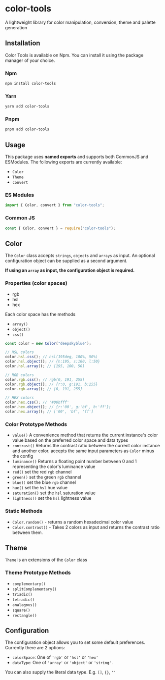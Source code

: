 # color-tools

A lightweight library for color manipulation, conversion, theme and palette generation

## Installation

Color Tools is available on Npm. You can install it using the package manager of your choice.

### Npm

```bash
npm install color-tools
```

### Yarn

```bash
yarn add color-tools
```

### Pnpm

```bash
pnpm add color-tools
```

## Usage

This package uses **named exports** and supports both CommonJS and ESModules. The following exports are currently available:

- `Color`
- `Theme`
- `convert`

### ES Modules

```javascript
import { Color, convert } from "color-tools";
```

### Common JS

```javascript
const { Color, convert } = require("color-tools");
```

## Color

The `Color` class accepts `strings`, `objects` and `arrays` as input. An optional configuration object can be supplied as a second argument.

**If using an `array` as input, the configuration object is required.**

### Properties (color spaces)

- rgb
- hsl
- hex

Each color space has the methods

- `array()`
- `object()`
- `css()`

```javascript
const color = new Color("deepskyblue");

// HSL colors
color.hsl.css(); // hsl(195deg, 100%, 50%)
color.hsl.object(); // {h:195, s:100, l:50}
color.hsl.array(); // [195, 100, 50]

// RGB colors
color.rgb.css(); // rgb(0, 191, 255)
color.rgb.object(); // {r:0, g:191, b:255}
color.rgb.array(); // [0, 191, 255]

// HEX colors
color.hex.css(); // '#00bfff'
color.hex.object(); // {r:'00', g:'bf', b:'ff'};
color.hex.array(); // ['00', 'bf', 'ff']
```

### Color Prototype Methods

- `value()` A convenience method that returns the current instance's color value based on the preferred color space and data types
- `contrast()` Returns the contrast ratio between the current color instance and another color. accepts the same input parameters as `Color` minus the config
- `luminance()` Returns a floating point number between 0 and 1 representing the color's luminance value
- `red()` set the red `rgb` channel
- `green()` set the green `rgb` channel
- `blue()` set the blue `rgb` channel
- `hue()` set the `hsl` hue value
- `saturation()` set the `hsl` saturation value
- `lightness()` set the `hsl` lightness value

### Static Methods

- `Color.random()` - returns a random hexadecimal color value
- `Color.contrast()` - Takes 2 colors as input and returns the contrast ratio between them.

## Theme

`Theme` is an extensions of the `Color` class

### Theme Prototype Methods

- `complementary()`
- `splitComplementary()`
- `triadic()`
- `tetradic()`
- `analagous()`
- `square()`
- `rectangle()`

## Configuration

The configuration object allows you to set some default preferences. Currently there are 2 options:

- `colorSpace`: One of `'rgb'` or `'hsl'` or `'hex'`
- `dataType`: One of `'array'` or `'object'` or `'string'`.

You can also supply the literal data type. E.g. `[]`, `{}`, `''`

<!-- ```javascript
const blue = new Color('blue', { colorSpace: 'rgb' });
blue.value(); // 'rgb(0, 0, 255)'
```

If we want an array of values instead of string

```javascript
const blue = new Color('blue', { colorSpace: 'rgb', dataType: [] });
blue.value(); // [0, 0, 255]
```

Or an object of key value pairs

```javascript
const blue = new Color('blue', { colorSpace, 'rgb', dataType: {} });
blue.value(); // { r: 0, g: 0, b: 255 }
```

You're not bound to the initial configuration. You can make changes on the fly by setting the properties directly

```javascript
const blue = new Color('blue' { colorSpace: 'hsl' });
blue.value(); // 'hsl(240deg, 100%, 50%)

blue.dataType = [];
blue.value(); // [240, 100, 50];

blue.colorSpace = 'rgb';
blue.value(); // [0, 0, 255];
``` -->

<!--
## API

Color Tools is a collection of methods for working with colors on the internet. The `Color` class accepts `strings`, `objects` and `arrays` as input. An optional configuration object can be supplied as a second argument. **If using an `array` as input, the configuration object is required.**

Strings can be any valid (and sometimes invalid) hex, rgb, or hsl css colors. In most cases operators like `deg` and `%` are not necessary. For `hsl` colors, `deg` and `%` will be assumed unless another operator is supplied.

Objects should be in the form of `{ r, g, b, a? }` or `{ h, s, l, a? }` with the alpha channel being optional.

Arrays can be any collection of values such as `[145, '10%', 55]`. In order to know which color space the values belong to, you need to supply a configuration object as a second argument.

### Examples

#### Using a named color

```javascript
const blue = new Color('blue');
blue.value(); // '#0000FF'
```

Named colors use the hex color space by default. We can target a different color space in several ways

Remember, the configuration object is optional. You can switch between color spaces and data types in a number of ways. We've been using the `value` method up to this point. The `value` method is a convenience method. We can achieve the same things by targeting the color spaces and data types directly via their methods.

```javascript
const color = new Color('deepskyblue');

// HSL colors
color.hsl.css(); // hsl(195deg, 100%, 50%)
color.hsl.object(); // { h: 195, s: 100, l: 50 }
color.hsl.array(); // [195, 100, 50]

// RGB colors
color.rgb.css(); // rgb(0, 191, 255)
color.rgb.object(); // { r: 0, g: 191, b: 255 }
color.rgb.array(); // [0, 191, 255]

// HEX colors
color.hex.css(); // '#00bfff'
color.hex.object(); // { r: '00', g: 'bf', b: 'ff' };
color.hex.array(); // [ '00', 'bf', 'ff' ]
```

### Modifiers

Each instance of `Color` has the following color modifier methods available

- `red()` set the red `rgb` channel
- `blue()` set the blue `rgb` channel
- `green()` set the green `rgb` channel
- `hue()` set the `hsl` hue value
- `saturation()` set the `hsl` saturation value
- `lightness()` set the `hsl` lightness value

Color modifiers are chainable methods. Each returns a new instance of `Color`

```js
const black = new Color('rgb(0 0 0');
const magenta = black.red(255).blue(255);

magenta.value(); // rgb(255, 0, 255)

const faded = magenta.saturation(-50).lightness(15);
faded.value(); // rgb(210, 121, 210)
```

You can use also use the `Color` utility to generate an array of colors using the `shades`, `tints`, `faded`, and `vibrant` methods.

- The `shades` method generates an array of colors with decreasing lightness values.
- The `tints` method generates an array of colors with increasing lightness values.
- The `faded` method generates an array of colors with decreasing saturation values.
- The `vibrant` method generates an array of colors with increasing saturation values.

## Theme

The `Theme` class is an extension of the `Color` class. The following methods are current available.

- complementary
- splitComplementary
- triadic
- tetradic
- analagous
- square
- rectangle

Each of the methods listed above returns an array of color values.

<!-- ## Reference

- ### `Color`
- methods
  - `value`
  - `contrast`
  - `luminance`
  - `red`
  - `green`
  - `blue`
  - `hue`
  - `saturation`
  - `lightness`
- static methods
  - `random`
  - `contrast`
- properties with methods
  - `hex`
  - `rgb`
  - `hsl`
    - `array`
    - `object`
    - `css`
- config properties

  - `colorSpace`
  - `dataType`

- ### **`Theme`**
- methods
  - `analagous`
  - `tetradic`
  - `triadic`
  - `compound`
  - `gradient`
    - `linear`
    - `radial`
    - `conic`
  - `shades`
  - `fades`
  - `tints`
  - `vibes` -->
